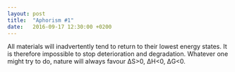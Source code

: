 ```yaml
---
layout: post
title:  "Aphorism #1"
date:   2016-09-17 12:30:00 +0200
---
```

All materials will inadvertently tend to return to their lowest energy states. It is therefore impossible to stop deterioration and degradation. Whatever one might try to do, nature will always favour &Delta;S>0, &Delta;H<0, &Delta;G<0. 
